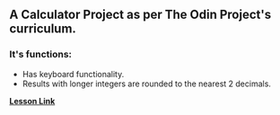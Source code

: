 ## **A Calculator Project** as per The Odin Project's curriculum.

### It's functions:
- Has keyboard functionality.
- Results with longer integers are rounded to the nearest 2 decimals.

[**Lesson Link**](https://www.theodinproject.com/lessons/foundations-calculator)



